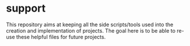 # support

This repository aims at keeping all the side scripts/tools used into the creation and implementation of projects.
The goal here is to be able to re-use these helpful files for future projects.
